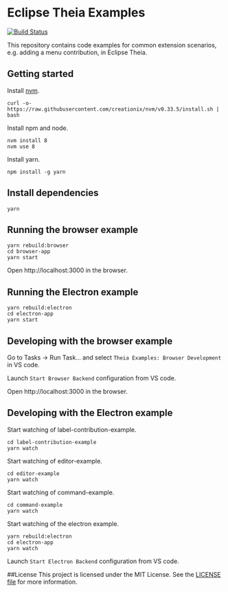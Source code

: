 # Eclipse Theia Examples
[![Build Status](https://travis-ci.org/eclipsesource/eclipse-theia-examples.svg?branch=master)](https://travis-ci.org/eclipsesource/eclipse-theia-examples)

This repository contains code examples for common extension scenarios, e.g. adding a menu contribution, in Eclipse Theia. 

## Getting started

Install [nvm](https://github.com/creationix/nvm#install-script).

    curl -o- https://raw.githubusercontent.com/creationix/nvm/v0.33.5/install.sh | bash

Install npm and node.

    nvm install 8
    nvm use 8

Install yarn.

    npm install -g yarn
## Install dependencies

    yarn

## Running the browser example

    yarn rebuild:browser
    cd browser-app
    yarn start

Open http://localhost:3000 in the browser.

## Running the Electron example

    yarn rebuild:electron
    cd electron-app
    yarn start

## Developing with the browser example

Go to Tasks -> Run Task... and select `Theia Examples: Browser Development` in VS code.

Launch `Start Browser Backend` configuration from VS code.

Open http://localhost:3000 in the browser.

## Developing with the Electron example

Start watching of label-contribution-example.

    cd label-contribution-example
    yarn watch

Start watching of editor-example.

    cd editor-example
    yarn watch

Start watching of command-example.

    cd command-example
    yarn watch

Start watching of the electron example.

    yarn rebuild:electron
    cd electron-app
    yarn watch

Launch `Start Electron Backend` configuration from VS code.

##License
This project is licensed under the MIT License. See the [LICENSE file](https://github.com/eclipsesource/eclipse-theia-examples/blob/master/LICENSE) for more information.
